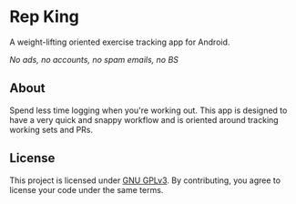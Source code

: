 # Rep King

A weight-lifting oriented exercise tracking app for Android. 

*No ads, no accounts, no spam emails, no BS*

## About

Spend less time logging when you're working out. This app is designed to have
a very quick and snappy workflow and is oriented around tracking working sets
and PRs.

## License

This project is licensed under [GNU GPLv3](LICENSE.md). By contributing, you agree to license
your code under the same terms.